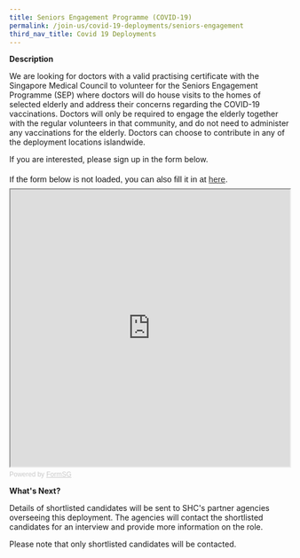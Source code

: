 ```yaml
---
title: Seniors Engagement Programme (COVID-19)
permalink: /join-us/covid-19-deployments/seniors-engagement
third_nav_title: Covid 19 Deployments
---
```

**Description**

We are looking for doctors with a valid practising certificate with the Singapore Medical Council to volunteer for the Seniors Engagement Programme (SEP) where doctors will do house visits to the homes of selected elderly and address their concerns regarding the COVID-19 vaccinations. Doctors will only be required to engage the elderly together with the regular volunteers in that community, and do not need to administer any vaccinations for the elderly. Doctors can choose to contribute in any of the deployment locations islandwide.

If you are interested, please sign up in the form below.
<div style="font-family:Sans-Serif;font-size:15px;color:#000;opacity:0.9;padding-top:5px;padding-bottom:8px">If the form below is not loaded, you can also fill it in at <a href="https://form.gov.sg/610ca03a41dbd2001274913a">here</a>.</div>

<!-- Change the width and height values to suit you best -->
<iframe id="iframe" src="https://form.gov.sg/610ca03a41dbd2001274913a" style="width:100%;height:500px"></iframe>

<div style="font-family:Sans-Serif;font-size:12px;color:#999;opacity:0.5;padding-top:5px">Powered by <a href="https://form.gov.sg" style="color: #999">FormSG</a></div>

**What's Next?**

Details of shortlisted candidates will be sent to SHC's partner agencies overseeing this deployment. The agencies will contact the shortlisted candidates for an interview and provide more information on the role.

Please note that only shortlisted candidates will be contacted.